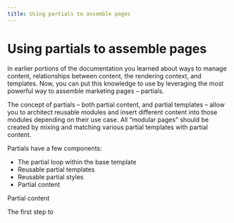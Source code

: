 ```yaml
---
title: Using partials to assemble pages
---
```

# Using partials to assemble pages

In earlier portions of the documentation you learned about ways to manage
content, relationships between content, the rendering context, and templates.
Now, you can put this knowledge to use by leveraging the most powerful way to
assemble marketing pages – partials.

The concept of partials – both partial content, and partial templates – allow
you to architect reusable modules and insert different content into those
modules depending on their use case. All “modular pages” should be created by
mixing and matching various partial templates with partial content.

Partials have a few components:



*   The partial loop within the base template
*   Reusable partial templates
*   Reusable partial styles
*   Partial content

Partial content

The first step to 

